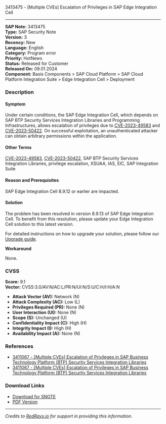 3413475 - [Multiple CVEs] Escalation of Privileges in SAP Edge Integration Cell

---

**SAP Note:** 3413475  
**Type:** SAP Security Note  
**Version:** 3  
**Recency:** New  
**Language:** English  
**Category:** Program error  
**Priority:** HotNews  
**Status:** Released for Customer  
**Released On:** 09.01.2024  
**Component:** Basis Components > SAP Cloud Platform > SAP Cloud Platform Integration Suite > Edge Integration Cell > Deployment

### Description

#### Symptom
Under certain conditions, the SAP Edge Integration Cell, which depends on SAP BTP Security Services Integration Libraries and Programming Infrastructures, allows escalation of privileges due to [CVE-2023-49583](https://www.cve.org/CVERecord?id=CVE-2023-49583) and [CVE-2023-50422](https://www.cve.org/CVERecord?id=CVE-2023-50422). On successful exploitation, an unauthenticated attacker can obtain arbitrary permissions within the application.

#### Other Terms
[CVE-2023-49583](https://www.cve.org/CVERecord?id=CVE-2023-49583), [CVE-2023-50422](https://www.cve.org/CVERecord?id=CVE-2023-50422), SAP BTP Security Services Integration Libraries, privilege escalation, XSUAA, IAS, EIC, SAP Integration Suite

#### Reason and Prerequisites
SAP Edge Integration Cell 8.9.12 or earlier are impacted.

#### Solution
The problem has been resolved in version 8.9.13 of SAP Edge Integration Cell. To benefit from this resolution, please update your Edge Integration Cell solution to this latest version.

For detailed instructions on how to upgrade your solution, please follow our [Upgrade guide](https://me.sap.com/help/integration-suite/sap-integration-suite/upgrade-edge-integration-cell-solution?version=CLOUD).

**Workaround**

None.

### CVSS

**Score:** 9.1  
**Vector:** CVSS:3.0/AV:N/AC:L/PR:N/UI:N/S:U/C:H/I:H/A:N

- **Attack Vector (AV):** Network (N)  
- **Attack Complexity (AC):** Low (L)  
- **Privileges Required (PR):** None (N)  
- **User Interaction (UI):** None (N)  
- **Scope (S):** Unchanged (U)  
- **Confidentiality Impact (C):** High (H)  
- **Integrity Impact (I):** High (H)  
- **Availability Impact (A):** None (N)  

### References

- [3411067 - [Multiple CVEs] Escalation of Privileges in SAP Business Technology Platform (BTP) Security Services Integration Libraries](https://me.sap.com/notes/3411067)
- [3411067 - [Multiple CVEs] Escalation of Privileges in SAP Business Technology Platform (BTP) Security Services Integration Libraries](https://me.sap.com/notes/3411067)

### Download Links

- [Download for SNOTE](https://notesdownloads.sap.com/note/0040000000019242024)
- [PDF Version](https://userapps.support.sap.com/sap/support/sfm/notes/print/0003413475?language=en-US&token=B28758FA2D3B4664B6E14E206275DA52)

---

*Credits to [RedRays.io](https://redrays.io) for support in providing this information.*